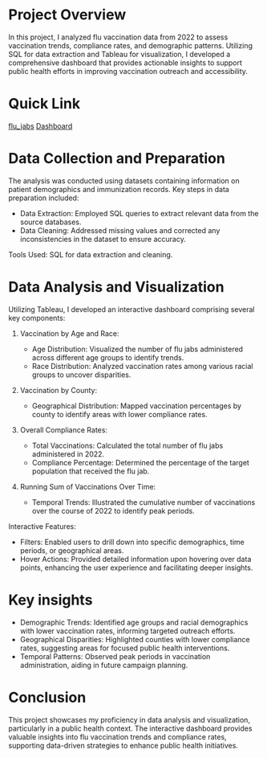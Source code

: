 # Project Overview
In this project, I analyzed flu vaccination data from 2022 to assess vaccination trends, compliance rates, and demographic patterns. Utilizing SQL for data extraction and Tableau for visualization, I developed a comprehensive dashboard that provides actionable insights to support public health efforts in improving vaccination outreach and accessibility.

# Quick Link
[flu_jabs](flu_jabs.sql)
[Dashboard](https://public.tableau.com/views/FluJabs2022/Dashboard1?:language=en-US&publish=yes&:sid=&:redirect=auth&:display_count=n&:origin=viz_share_link)

# Data Collection and Preparation
The analysis was conducted using datasets containing information on patient demographics and immunization records. Key steps in data preparation included:

- Data Extraction: Employed SQL queries to extract relevant data from the source databases.
- Data Cleaning: Addressed missing values and corrected any inconsistencies in the dataset to ensure accuracy.

Tools Used: SQL for data extraction and cleaning.

# Data Analysis and Visualization
Utilizing Tableau, I developed an interactive dashboard comprising several key components:

1. Vaccination by Age and Race:
   - Age Distribution: Visualized the number of flu jabs administered across different age groups to identify trends.
   - Race Distribution: Analyzed vaccination rates among various racial groups to uncover disparities.

2. Vaccination by County:
   - Geographical Distribution: Mapped vaccination percentages by county to identify areas with lower compliance rates.

3. Overall Compliance Rates:
   - Total Vaccinations: Calculated the total number of flu jabs administered in 2022.
   - Compliance Percentage: Determined the percentage of the target population that received the flu jab.

4. Running Sum of Vaccinations Over Time:
   - Temporal Trends: Illustrated the cumulative number of vaccinations over the course of 2022 to identify peak periods.

Interactive Features:
   - Filters: Enabled users to drill down into specific demographics, time periods, or geographical areas.
   - Hover Actions: Provided detailed information upon hovering over data points, enhancing the user experience and facilitating deeper insights.

# Key insights
- Demographic Trends: Identified age groups and racial demographics with lower vaccination rates, informing targeted outreach efforts.
- Geographical Disparities: Highlighted counties with lower compliance rates, suggesting areas for focused public health interventions.
- Temporal Patterns: Observed peak periods in vaccination administration, aiding in future campaign planning.

# Conclusion
This project showcases my proficiency in data analysis and visualization, particularly in a public health context. The interactive dashboard provides valuable insights into flu vaccination trends and compliance rates, supporting data-driven strategies to enhance public health initiatives.